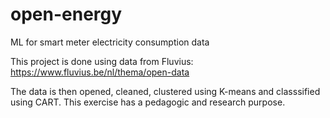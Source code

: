 # open-energy
ML for smart meter electricity consumption data

This project is done using data from Fluvius: 
https://www.fluvius.be/nl/thema/open-data

The data is then opened, cleaned, clustered using K-means and classsified using CART. 
This exercise has a pedagogic and research purpose. 

